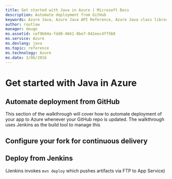 ```yaml
---
title: Get started with Java in Azure | Microsoft Docs
description: Automate deployment from GitHub
keywords: Azure Java, Azure Java API Reference, Azure Java class library, Azure SDK
author: routlaw
manager: douge
ms.assetid: cef9b04a-fdd0-4661-8be7-042eec4ff568
ms.service: Azure
ms.devlang: java
ms.topic: reference
ms.technology: Azure
ms.date: 3/06/2016
---
```


# Get started with Java in Azure

## Automate deployment from GitHub

This section of the walkthrough will cover how to automate deployment of your app to Azure whenever your GitHub repo is updated. The walkthrough uses Jenkins as the build tool to manage this 

## Configure your fork for continuous delivery

## Deploy from Jenkins

(Jenkins invokes `mvn deploy` which pushes artifacts via FTP to App Service)
